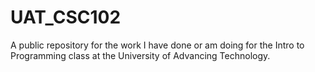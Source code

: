# UAT_CSC102
A public repository for the work I have done or am doing for the Intro to Programming class at the University of Advancing Technology. 
